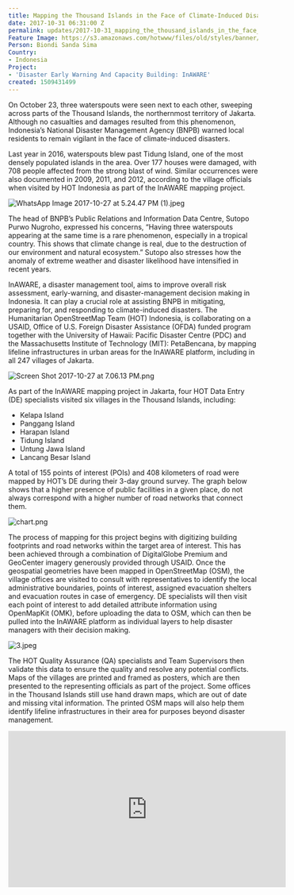 ```yaml
---
title: Mapping the Thousand Islands in the Face of Climate-Induced Disasters
date: 2017-10-31 06:31:00 Z
permalink: updates/2017-10-31_mapping_the_thousand_islands_in_the_face_of_climate-induced_disasters
Feature Image: https://s3.amazonaws.com/hotwww/files/old/styles/banner/public/WhatsApp+Image+2017-10-27+at+5.24.44+PM.jpeg
Person: Biondi Sanda Sima
Country:
- Indonesia
Project:
- 'Disaster Early Warning And Capacity Building: InAWARE'
created: 1509431499
---
```


On October 23, three waterspouts were seen next to each other, sweeping across parts of the Thousand Islands, the northernmost territory of Jakarta. Although no casualties and damages resulted from this phenomenon, Indonesia’s National Disaster Management Agency (BNPB) warned local residents to remain vigilant in the face of climate-induced disasters. 

Last year in 2016, waterspouts blew past Tidung Island, one of the most densely populated islands in the area. Over 177 houses were damaged, with 708 people affected from the strong blast of wind. Similar occurrences were also documented in 2009, 2011, and 2012, according to the village officials when visited by HOT Indonesia as part of the InAWARE mapping project.


![WhatsApp Image 2017-10-27 at 5.24.47 PM (1).jpeg](/uploads/WhatsApp%20Image%202017-10-27%20at%205.24.47%20PM%20(1).jpeg)


The head of BNPB’s Public Relations and Information Data Centre, Sutopo Purwo Nugroho, expressed his concerns, “Having three waterspouts appearing at the same time is a rare phenomenon, especially in a tropical country. This shows that climate change is real, due to the destruction of our environment and natural ecosystem.” Sutopo also stresses how the anomaly of extreme weather and disaster likelihood have intensified in recent years.

InAWARE, a disaster management tool, aims to improve overall risk assessment, early-warning, and disaster-management decision making in Indonesia. It can play a crucial role at assisting BNPB in mitigating, preparing for, and responding to climate-induced disasters. The Humanitarian OpenStreetMap Team (HOT) Indonesia, is collaborating on a USAID, Office of U.S. Foreign Disaster Assistance (OFDA) funded program together with the University of Hawaii: Pacific Disaster Centre (PDC) and the Massachusetts Institute of Technology (MIT): PetaBencana, by mapping lifeline infrastructures in urban areas for the InAWARE platform, including in all 247 villages of Jakarta.


![Screen Shot 2017-10-27 at 7.06.13 PM.png](/uploads/Screen%20Shot%202017-10-27%20at%207.06.13%20PM.png)


As part of the InAWARE mapping project in Jakarta, four HOT Data Entry (DE) specialists visited six villages in the Thousand Islands, including:

* Kelapa Island
* Panggang Island
* Harapan Island
* Tidung Island
* Untung Jawa Island
* Lancang Besar Island


A total of 155 points of interest (POIs) and 408 kilometers of road were mapped by HOT’s DE during their 3-day ground survey. The graph below shows that a higher presence of public facilities in a given place, do not always correspond with a higher number of road networks that connect them. 


![chart.png](/uploads/chart.png)


The process of mapping for this project begins with digitizing building footprints and road networks within the target area of interest. This has been achieved through a combination of DigitalGlobe Premium and GeoCenter imagery generously provided through USAID. Once the geospatial geometries have been mapped in OpenStreetMap (OSM), the village offices are visited to consult with representatives to identify the local administrative boundaries, points of interest, assigned evacuation shelters and evacuation routes in case of emergency. DE specialists will then visit each point of interest to add detailed attribute information using OpenMapKit (OMK), before uploading the data to OSM, which can then be pulled into the InAWARE platform as individual layers to help disaster managers with their decision making. 


![3.jpeg](/uploads/3.jpeg)


The HOT Quality Assurance (QA) specialists and Team Supervisors then validate this data to ensure the quality and resolve any potential conflicts. Maps of the villages are printed and framed as posters, which are then presented to the representing officials as part of the project. Some offices in the Thousand Islands still use hand drawn maps, which are out of date and missing vital information. The printed OSM maps will also help them identify lifeline infrastructures in their area for purposes beyond disaster management.


<iframe width="560" height="315" src="https://www.youtube.com/embed/nXSC9SxrMug?rel=0&amp;showinfo=0" frameborder="0" allow="autoplay; encrypted-media" allowfullscreen></iframe>
